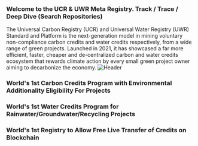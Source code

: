 ### Welcome to the UCR & UWR Meta Registry.  Track / Trace / Deep Dive (Search Repositories)
The Universal Carbon Registry (UCR) and Universal Water Registry (UWR) Standard and Platform is the next-generation model in mining voluntary non-compliance carbon credits and water credits respectively, from a wide range of green projects. Launched in 2021, it has showcased a far more efficient, faster, cheaper and de-centralized carbon and water credits ecosystem that rewards climate action by every small green project owner aiming to decarbonize the economy.
![Header](./[github-header-imagenew.png])


### World's 1st Carbon Credits Program with Environmental Additionality Eligibility For Projects
### World's 1st Water Credits Program for Rainwater/Groundwater/Recycling Projects
### World's 1st Registry to Allow Free Live Transfer of Credits on Blockchain 

<!--
**ucarbonregistry/ucarbonregistry** is a ✨ _special_ ✨ repository because its `README.md` (this file) appears on your GitHub profile.

Here are some ideas to get you started:

- 🔭 I’m currently working on ...
- 🌱 I’m currently learning ...
- 👯 I’m looking to collaborate on ...
- 🤔 I’m looking for help with ...
- 💬 Ask me about ...
- 📫 How to reach me: ...
- 😄 Pronouns: ...
- ⚡ Fun fact: ...
-->
